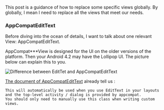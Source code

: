 This post is a guidance of how to replace some specific views globally. By globally, I mean I need to replace all the views that meet our needs. 

### AppCompatEditText
Before diving into the ocean of details, I want to talk about one relevant View: AppCompatEditText.

AppCompat***View is designed for the UI on the older versions of the platform. Then your Android 4.2 may have the Lollipop UI.  The picture below can explain this to you.

![Difference between EditTet and AppCompatEditText](http://upload-images.jianshu.io/upload_images/2833342-3e0976fadc11aef7.png?imageMogr2/auto-orient/strip%7CimageView2/2/w/1240)

[The document of AppCompatEditText](https://developer.android.com/reference/android/support/v7/widget/AppCompatEditText.html) already tell us :
```
This will automatically be used when you use EditText in your layouts and the top-level activity / dialog is provided by appcompat.
You should only need to manually use this class when writing custom views.
```

